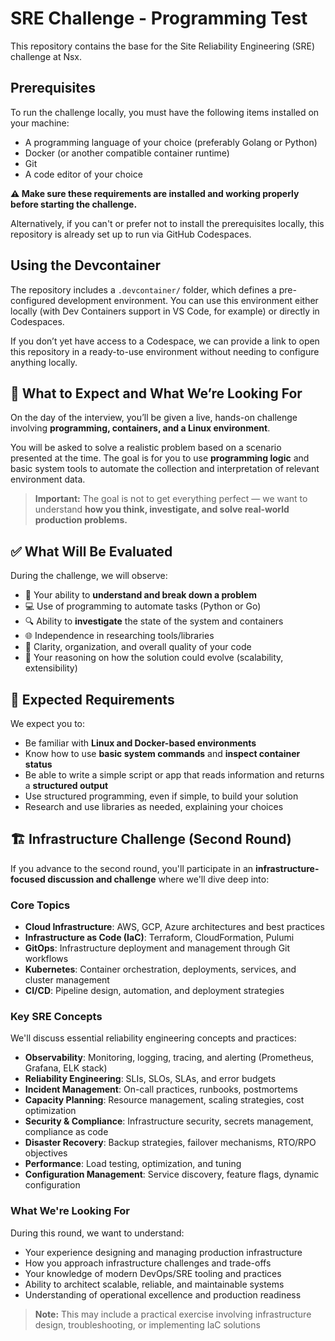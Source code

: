 # SRE Challenge - Programming Test

This repository contains the base for the Site Reliability Engineering (SRE) challenge at Nsx.

## Prerequisites

To run the challenge locally, you must have the following items installed on your machine:

* A programming language of your choice (preferably Golang or Python)  
* Docker (or another compatible container runtime)  
* Git  
* A code editor of your choice  

**⚠️ Make sure these requirements are installed and working properly before starting the challenge.**

Alternatively, if you can't or prefer not to install the prerequisites locally, this repository is already set up to run via GitHub Codespaces.

## Using the Devcontainer

The repository includes a `.devcontainer/` folder, which defines a pre-configured development environment. You can use this environment either locally (with Dev Containers support in VS Code, for example) or directly in Codespaces.

If you don’t yet have access to a Codespace, we can provide a link to open this repository in a ready-to-use environment without needing to configure anything locally.

## 🧠 What to Expect and What We’re Looking For

On the day of the interview, you’ll be given a live, hands-on challenge involving **programming, containers, and a Linux environment**.

You will be asked to solve a realistic problem based on a scenario presented at the time. The goal is for you to use **programming logic** and basic system tools to automate the collection and interpretation of relevant environment data.

> **Important:** The goal is not to get everything perfect — we want to understand **how you think, investigate, and solve real-world production problems.**

## ✅ What Will Be Evaluated

During the challenge, we will observe:

- 🧩 Your ability to **understand and break down a problem**
- 💻 Use of programming to automate tasks (Python or Go)
- 🔍 Ability to **investigate** the state of the system and containers
- 🌐 Independence in researching tools/libraries
- 🧼 Clarity, organization, and overall quality of your code
- 🔄 Your reasoning on how the solution could evolve (scalability, extensibility)

## 📌 Expected Requirements

We expect you to:

- Be familiar with **Linux and Docker-based environments**
- Know how to use **basic system commands** and **inspect container status**
- Be able to write a simple script or app that reads information and returns a **structured output**
- Use structured programming, even if simple, to build your solution
- Research and use libraries as needed, explaining your choices

## 🏗️ Infrastructure Challenge (Second Round)

If you advance to the second round, you'll participate in an **infrastructure-focused discussion and challenge** where we'll dive deep into:

### Core Topics

- **Cloud Infrastructure**: AWS, GCP, Azure architectures and best practices
- **Infrastructure as Code (IaC)**: Terraform, CloudFormation, Pulumi
- **GitOps**: Infrastructure deployment and management through Git workflows
- **Kubernetes**: Container orchestration, deployments, services, and cluster management
- **CI/CD**: Pipeline design, automation, and deployment strategies

### Key SRE Concepts

We'll discuss essential reliability engineering concepts and practices:

- **Observability**: Monitoring, logging, tracing, and alerting (Prometheus, Grafana, ELK stack)
- **Reliability Engineering**: SLIs, SLOs, SLAs, and error budgets
- **Incident Management**: On-call practices, runbooks, postmortems
- **Capacity Planning**: Resource management, scaling strategies, cost optimization
- **Security & Compliance**: Infrastructure security, secrets management, compliance as code
- **Disaster Recovery**: Backup strategies, failover mechanisms, RTO/RPO objectives
- **Performance**: Load testing, optimization, and tuning
- **Configuration Management**: Service discovery, feature flags, dynamic configuration

### What We're Looking For

During this round, we want to understand:

- Your experience designing and managing production infrastructure
- How you approach infrastructure challenges and trade-offs
- Your knowledge of modern DevOps/SRE tooling and practices
- Ability to architect scalable, reliable, and maintainable systems
- Understanding of operational excellence and production readiness

> **Note:** This may include a practical exercise involving infrastructure design, troubleshooting, or implementing IaC solutions